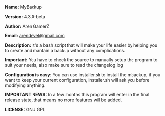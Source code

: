 **Name:** MyBackup

**Version:** 4.3.0-beta

**Author:** Aren GamerZ

**Email:** arendevel@gmail.com

**Description:** It's a bash script that will make your life easier by helping you to create and mantain a backup without any complications.

**Important:** You have to check the source to manually setup the program to suit your needs, also make sure to read the changelog.log

**Configuration is easy**: You can use installer.sh to install the mbackup, if you want to keep your current configuration, installer.sh will ask you before modifying anything.

**IMPORTANT NEWS:** In a few months this program will enter in the final release state, that means no more features will be added.

**LICENSE:** GNU GPL
